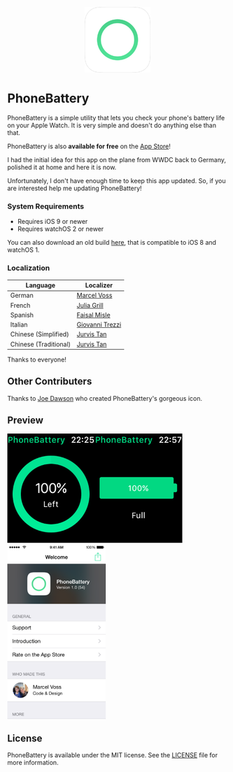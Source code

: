 <p align="center" >
<a href="https://itunes.apple.com/us/app/phonebattery-your-phones-battery/id1009278300?ls=1&mt=8"><img src="Preview/rounded_icon.png" alt="" width="150" height="150"/></a>
</p>

# PhoneBattery
PhoneBattery is a simple utility that lets you check your phone's battery life on your Apple Watch. It is very simple and doesn't do anything else than that.

PhoneBattery is also **available for free** on the [App Store](https://itunes.apple.com/us/app/phonebattery-your-phones-battery/id1009278300?ls=1&mt=8)!

I had the initial idea for this app on the plane from WWDC back to Germany, polished it at home and here it is now.

Unfortunately, I don't have enough time to keep this app updated. So, if you are interested help me updating PhoneBattery!

### System Requirements

* Requires iOS 9 or newer
* Requires watchOS 2 or newer

You can also download an old build [here](https://github.com/marcelvoss/PhoneBattery/releases/tag/1.0.2), that is compatible to iOS 8 and watchOS 1.

### Localization
| Language |  Localizer                                      |
|----------|------------------------------------------------ |
| German   | [Marcel Voss](https://github.com/marcelvoss)    |
| French   | [Julia Grill](https://github.com/juliastic)     |
| Spanish  | [Faisal Misle](https://github.com/fm)           |
| Italian  | [Giovanni Trezzi](https://twitter.com/yoller_)  |
| Chinese (Simplified) | [Jurvis Tan](https://twitter.com/jurvistan)  |
| Chinese (Traditional)  | [Jurvis Tan](https://twitter.com/jurvistan)  |

Thanks to everyone!

## Other Contributers
Thanks to [Joe Dawson](http://joedawson.me) who created PhoneBattery's gorgeous icon.

## Preview
<img src="Preview/watch_1.png" alt="" height="250"/><img src="Preview/watch_2.png" alt="" height="250"/>
<img src="Preview/phone_1.png" alt="" height="400"/>

## License
PhoneBattery is available under the MIT license. See the [LICENSE](https://github.com/marcelvoss/PhoneBattery/blob/master/LICENSE.md) file for more information.
